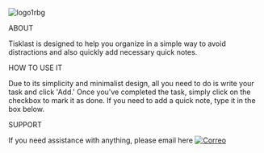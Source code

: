 ![logo1rbg](https://github.com/Jaimezpe/tisklast/assets/85058301/8438863f-040f-43fb-bacf-95daa5832939)




ABOUT

Tisklast is designed to help you organize in a simple way to avoid distractions
and also quickly add necessary quick notes.

HOW TO USE IT

Due to its simplicity and minimalist design, all you need to do is write your task
and click 'Add.' Once you've completed the task, simply click on the checkbox to
mark it as done. If you need to add a quick note, type it in the box below.

SUPPORT

If you need assistance with anything, please email here [![Correo](https://raw.githubusercontent.com/Jaimezpe/tisklast/main/mailrbg.png)](mailto:hola@gmail.com)
